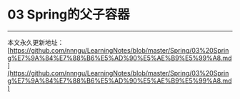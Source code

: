 # 03 Spring的父子容器


















---

本文永久更新地址：[https://github.com/nnngu/LearningNotes/blob/master/Spring/03%20Spring%E7%9A%84%E7%88%B6%E5%AD%90%E5%AE%B9%E5%99%A8.md](https://github.com/nnngu/LearningNotes/blob/master/Spring/03%20Spring%E7%9A%84%E7%88%B6%E5%AD%90%E5%AE%B9%E5%99%A8.md)